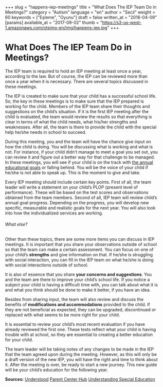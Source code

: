 +++
slug = "happens-iep-meetings"
title = "What Does The IEP Team Do in Meetings?"
category = "Autism"
language = "en"
author = "Secil"
weight = 60
keywords = ["Eşleme", "Oyunu"]
draft = false
written_at = "2016-04-09"
[params]
available_at = "2017-09-02"
thumb = "https://s3-us-west-1.amazonaws.com/otsimo-en/img/happens-iep.jpg"
+++


# What Does The IEP Team Do in Meetings?

The IEP team is required to hold an IEP meeting at least once a year, according to the law. But of course, the IEP can be reviewed more than once a year when it is necessary. There are several topics discussed in these meetings.

The IEP is created to make sure that your child has a successful school life. So, the key in these meetings is to make sure that the IEP prepared is working for the child. Members of the IEP team share their thoughts and suggestions on the child’s situation. If it is the first IEP meeting after the child is evaluated, the team would review the results so that everything is clear in terms of what the child needs, what his/her strengths and weaknesses. After all, the team is there to provide the child with the special help he/she needs in school to succeed.

During this meeting, you and the team will have the chance give input on how the child is doing. You will be discussing what is working and what is not. For instance, if your child didn’t manage to meet a goal you set out, you can review it and figure out a better way for that challenge to be managed. In these meetings, you will see if your child is on the track with [the annual educational goals](/en/set-annual-educational-goals-ieps/) or falling behind. You will be the voice of your child if he/she is not able to speak up. This is the moment to give and take.


Every IEP meeting should include certain key points. First of all, the team leader will write a statement on your child’s PLOP (present level of performance). These will be based on the test scores and observations obtained from the team members. Second of all, IEP team will review child’s annual goal progress. Depending on the progress, you will develop new specific, measurable and realistic goals for the next year. You will also look into how the individualized services are working.

###### What else?

Other than these topics, there are some more items you can discuss in IEP meetings. It is important that you share your observations outside of school so that the team can make a certain assessment. You can focus on one of your child’s **strengths** and give information on that. If he/she is struggling with social interaction, you can fill in the IEP team on what he/she is doing with social interactions outside of school.

It is also of essence that you share **your concerns and suggestions**. You and the team are there to improve your child’s school life. If you notice a subject your child is having a difficult time with, you can talk about what it is and what you think should be done to make it better, if you have an idea.

Besides from sharing input, the team will also review and discuss the benefits of **modifications and accommodations** provided to the child. If they are not beneficial as expected, they can be upgraded, discontinued or replaced with what seems to be more right for your child.

It is essential to review your child’s most recent evaluation if you have already reviewed the first one. These tests reflect what your child is having trouble with at school, so they are essential to creating a better education for your child.

The team leader will be taking notes of any changes to be made in the IEP that the team agreed upon during the meeting. However, as this will only be a draft version of the new IEP, you will have the right and time to think about it. After the meeting is over, be ready to start a new journey. This new guide will be your child’s education for the following year.

**Sources:** [Understood](https://www.understood.org/en/school-learning/special-services/ieps/the-iep-meeting-an-overview) [Parent Center Hub](http://www.parentcenterhub.org/repository/meetings/#happens) [Understanding Special Education](http://www.understandingspecialeducation.com/IEP-meeting.html)
